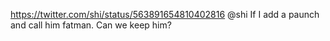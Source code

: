 https://twitter.com/shi/status/563891654810402816 @shi If I add a paunch and call him fatman. Can we keep him?